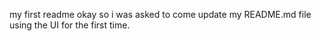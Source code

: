my first readme
okay so i was asked to come update my README.md file using the UI for the first time. 
